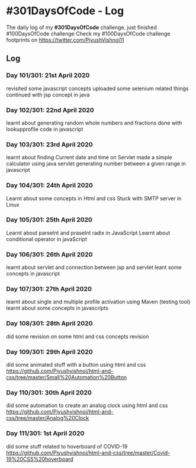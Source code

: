 # #301DaysOfCode - Log
The daily log of my **#301DaysOfCode** challenge.
just finished #100DaysOfCode challenge 
Check my #100DaysOfCode challenge footprints on https://twitter.com/PiyushVishnoi11 

## Log

### Day 101/301: 21st April 2020
revisited some javascript concepts
uploaded some selenium related things
continued with jsp concept in java 

### Day 102/301: 22nd April 2020
learnt about generating random whole numbers and fractions
done with lookupprofile code in javascript

### Day 103/301: 23rd April 2020
learnt about finding Current date and time on Servlet
made a simple calculator using java servlet
generating number between a given range in javascript

### Day 104/301: 24th April 2020
Learnt about some concepts in Html and css
Stuck with SMTP server in Linux 

### Day 105/301: 25th April 2020
Learnt about parseInt and praseInt radix in JavaScript
Learnt about conditional operator in javaScript

### Day 106/301: 26th April 2020
learnt about servlet and connection between jsp and servlet
leant some concepts in javascript

### Day 107/301: 27th April 2020
learnt about single and multiple profile activation using Maven (testing tool)
learnt about some concepts in javascripts

### Day 108/301: 28th April 2020
did some revision on some html and css concepts revision

### Day 109/301: 29th April 2020
did some animated stuff with a button using html and css
https://github.com/Piyushvishnoi/html-and-css/tree/master/Small%20Automation%20Button

### Day 110/301: 30th April 2020
did some automation to create an analog clock using html and css
https://github.com/Piyushvishnoi/html-and-css/tree/master/Analog%20Clock 

### Day 111/301: 1st April 2020
did some stuff related to hoverboard of COVID-19
https://github.com/Piyushvishnoi/html-and-css/tree/master/Covid-19%20CSS%20hoverboard


